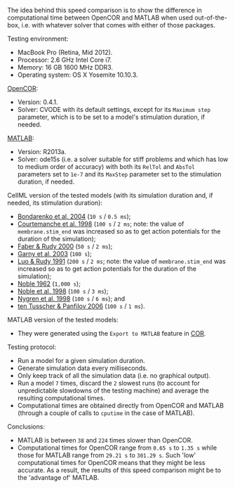 The idea behind this speed comparison is to show the difference in computational time between OpenCOR and MATLAB when used out-of-the-box, i.e. with whatever solver that comes with either of those packages.

Testing environment:
 - MacBook Pro (Retina, Mid 2012).
 - Processor: 2.6 GHz Intel Core i7.
 - Memory: 16 GB 1600 MHz DDR3.
 - Operating system: OS X Yosemite 10.10.3.

[OpenCOR](http://www.opencor.ws/):
 - Version: 0.4.1.
 - Solver: CVODE with its default settings, except for its ```Maximum step``` parameter, which is to be set to a model's stimulation duration, if needed.

[MATLAB](http://www.mathworks.com/products/matlab/):
 - Version: R2013a.
 - Solver: ode15s (i.e. a solver suitable for stiff problems and which has low to medium order of accuracy) with both its ```RelTol``` and ```AbsTol``` parameters set to ```1e-7``` and its ```MaxStep``` parameter set to the stimulation duration, if needed.

CellML version of the tested models (with its simulation duration and, if needed, its stimulation duration):
 - [Bondarenko et al. 2004](http://models.cellml.org/e/41) (```10 s``` / ```0.5 ms```);
 - [Courtemanche et al. 1998](http://models.cellml.org/exposure/0e03bbe01606be5811691f9d5de10b65) (```100 s``` / ```2 ms```; note: the value of ```membrane.stim_end``` was increased so as to get action potentials for the duration of the simulation);
 - [Faber & Rudy 2000](http://models.cellml.org/exposure/55643f2114a2a463ada007deb9fc3913) (```50 s``` / ```2 ms```);
 - [Garny et al. 2003](http://models.cellml.org/exposure/d71105df45dd7030b3c99b2b1e95b8c0) (```100 s```);
 - [Luo & Rudy 1991](http://models.cellml.org/exposure/2d2ce7737b42a4f72d6bf8b67f6eb5a2) (```200 s``` / ```2 ms```; note: the value of ```membrane.stim_end``` was increased so as to get action potentials for the duration of the simulation);
 - [Noble 1962](http://models.cellml.org/exposure/812eeafbc8ebe97bef435340c80cfcce) (```1,000 s```);
 - [Noble et al. 1998](http://models.cellml.org/exposure/a40c4434423c0436e2789a2d457b7ab2) (```100 s``` / ```3 ms```);
 - [Nygren et al. 1998](http://models.cellml.org/exposure/ad761ce160f3b4077bbae7a004c229e3) (```100 s``` / ```6 ms```); and
 - [ten Tusscher & Panfilov 2006](http://models.cellml.org/exposure/a7179d94365ff0c9c0e6eb7c6a787d3d) (```100 s``` / ```1 ms```).

MATLAB version of the tested models:
 - They were generated using the ```Export to MATLAB``` feature in [COR](http://cor.physiol.ox.ac.uk/).

Testing protocol:
 - Run a model for a given simulation duration.
 - Generate simulation data every milliseconds.
 - Only keep track of all the simulation data (i.e. no graphical output).
 - Run a model ```7``` times, discard the ```2``` slowest runs (to account for unpredictable slowdowns of the testing machine) and average the resulting computational times.
 - Computational times are obtained directly from OpenCOR and MATLAB (through a couple of calls to ```cputime``` in the case of MATLAB).

Conclusions:
 - MATLAB is between ```38``` and ```224``` times slower than OpenCOR.
 - Computational times for OpenCOR range from ```0.65 s``` to ```1.35 s``` while those for MATLAB range from ```29.21 s``` to ```301.29 s```. Such 'low' computational times for OpenCOR means that they might be less accurate. As a result, the results of this speed comparison might be to the 'advantage of' MATLAB.
